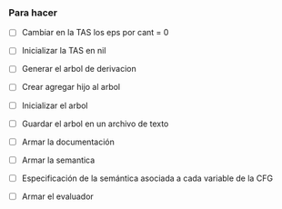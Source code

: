 ### Para hacer

- [ ] Cambiar en la TAS los eps por cant = 0
- [ ] Inicializar la TAS en nil
- [ ] Generar el arbol de derivacion
- [ ] Crear agregar hijo al arbol
- [ ] Inicializar el arbol
- [ ] Guardar el arbol en un archivo de texto
- [ ] Armar la documentación

- [ ] Armar la semantica
- [ ] Especificación de la semántica asociada a cada variable de la CFG
- [ ] Armar el evaluador
